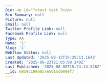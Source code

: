 ```yaml
---
Bio: <p id="">test test 3</p>
Bio Summary: null
Picture: null
Email: null
Twitter Profile Link: null
Facebook Profile Link: null
Type: AA
Name: '1'
Slug: '1'
Webflow Status: null
Last Updated: '2025-08-12T15:25:13.164Z'
Created: '2025-06-23T21:05:08.240Z'
Last Published: '2025-08-08T15:24:13.826Z'
__id: 6859c184a057e5015c0e9ef7
---
```


